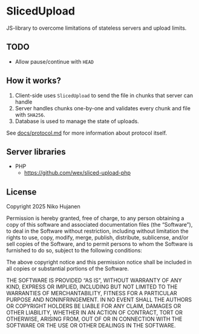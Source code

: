 # SlicedUpload

JS-library to overcome limitations of stateless servers and upload limits.

## TODO

- Allow pause/continue with `HEAD`

## How it works?

1. Client-side uses `SlicedUpload` to send the file in chunks that server can handle
2. Server handles chunks one-by-one and validates every chunk and file with `SHA256`.
3. Database is used to manage the state of uploads.

See [docs/protocol.md](docs/protocol.md) for more information about protocol itself.

## Server libraries

- PHP
  - https://github.com/wex/sliced-upload-php

## License

Copyright 2025 Niko Hujanen

Permission is hereby granted, free of charge, to any person obtaining a copy of this software and associated documentation files (the “Software”), to deal in the Software without restriction, including without limitation the rights to use, copy, modify, merge, publish, distribute, sublicense, and/or sell copies of the Software, and to permit persons to whom the Software is furnished to do so, subject to the following conditions:

The above copyright notice and this permission notice shall be included in all copies or substantial portions of the Software.

THE SOFTWARE IS PROVIDED “AS IS”, WITHOUT WARRANTY OF ANY KIND, EXPRESS OR IMPLIED, INCLUDING BUT NOT LIMITED TO THE WARRANTIES OF MERCHANTABILITY, FITNESS FOR A PARTICULAR PURPOSE AND NONINFRINGEMENT. IN NO EVENT SHALL THE AUTHORS OR COPYRIGHT HOLDERS BE LIABLE FOR ANY CLAIM, DAMAGES OR OTHER LIABILITY, WHETHER IN AN ACTION OF CONTRACT, TORT OR OTHERWISE, ARISING FROM, OUT OF OR IN CONNECTION WITH THE SOFTWARE OR THE USE OR OTHER DEALINGS IN THE SOFTWARE.